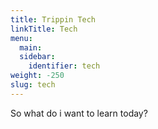 ```yaml
---
title: Trippin Tech
linkTitle: Tech
menu:
  main:
  sidebar:
    identifier: tech
weight: -250
slug: tech
---
```


So what do i want to learn today?